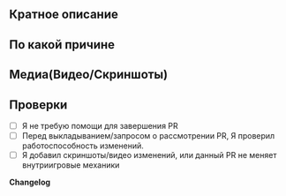 <!-- Пожалуйста прочитайте эту статью перед тем как выложить PR, чтобы избежать лишних правок в процессе осмотра: https://docs.spacestation14.io/en/getting-started/pr-guideline -->
<!-- Текст в стрелочках является комментариями - они не будут видны в вашем PR. -->

## Кратное описание
<!-- Что вы предлагаете изменить с помощью своего PR? -->

## По какой причине
<!-- В чём причина добавления этих изменений? Ссылки на Дискуссии, а так-же Баг-Репорты указывать здесь. Пожалуйста опишите как это изменит игровой баланс. -->

## Медиа(Видео/Скриншоты)
<!--
Если ваш PR содержит внутриигровые изменения вы обязаны предоставить скриншоты/видео изменений.
-->

## Проверки

- [ ] Я не требую помощи для завершения PR
- [ ] Перед выкладыванием/запросом о рассмотрении PR, Я проверил работоспособность изменений.
- [ ] Я добавил скриншоты/видео изменений, или данный PR не меняет внутриигровые механики

**Changelog**
<!--
Если вы хотите чтобы о ваших изменениях узнали игроки напишите что вы изменили вне коментария используя шаблон.
Если вы делаете слишком мелкий фикс, не стоит его указывать.
Так же не стоил делать его слишком длинним указывая все детали, пишите кратко и по существу.
Шаблон:
:cl: VigersRay
- add: Добавлено веселье!
- remove: Удалено веселье!
- tweak: Изменено веселье!
- fix: Исправлено веселье!

Не изменяйте файл чейнжлога сами.
-->
